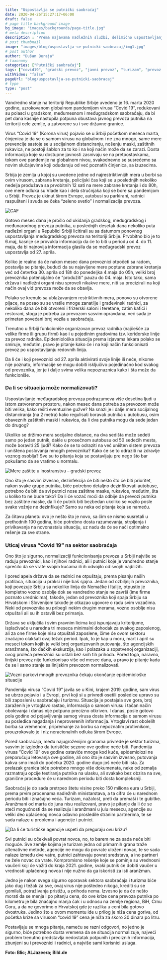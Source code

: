 ```yaml
---
title: "Uspostavlja se putnički saobraćaj"
date: 2020-04-26T15:27:17+06:00
draft: false
# page title background image
bg_image: "images/backgrounds/page-title.jpg"
# meta description
description : "Prema najavama nadležnih službi, delimično uspostavljanje međugradskog saobraćaja najavljeno je za ponedeljak 27. april, uspostavljanje gradskog prevoza očekuje se posle 4. maja 2020. godine."
# post thumbnail
image: "images/blog/uspostavlja-se-putnicki-saobracaj/img1.jpg"
# post author
author: "Dušan Beraja"
# taxonomy
categories: ["Putnički saobraćaj"]
tags: ["covid19", "gradski prevoz", "javni prevoz", "turizam", "prevoz putnika"]
withVideo: "false"
pageUrl: "blog/uspostavlja-se-putnicki-saobracaj"
# type
type: "post"
---
```


Vandredno stanje na teritoriji Republike Srbije uvedeno je 16. marta 2020 godine, uzrokovanom globalnom pandemijom virusa “Covid 19”, redukovani su polasci u gradskom, međumesnom i međugradskom saobraćaju, da bi pet dana kasnije nastupila potpuna obustava javnog prevoza putnika na teritoriji cele zemlje, a zatvorene su i sve državne granice.

Virus “Covid 19” (Korona virus) pojavio se u Srbiji početkom meseca marta, činjenica je da se o samom virusu na globalnom i ne zna mnogo, same mere prevencije sastoje se u socijalnom distanciranju, nošenju maski, zaštitnih rukavica, ne postoji šablon za to ko i na koji način može da se zarazi. Dosta informacija koje su dostupne javnosti zasnivaju se na pretpostavkama, tokom ove pandemije na globalnom nivou, svakodnevno se susrećemo sa novim slučajevima koji odudaraju od već poznatih činjenica, sa izuzecima.

Srbija je zemlja u kojoj su uvedene jedne od najrestriktivnijih mera u borbi sa ovim virusom, zabrana kretanja, policijski čas koji se u poslednjih nekoliko nedelja produžava sa prvobitnih 12 sati na mere zabrane kretanja i do 80h, ove mere odluka su Vlade kao i dela stručnjaka koji se bore sa pandemijom u Srbiji. Prevoz je ukinut širom Evrope, autobusi su parkirani, radnici raspušteni i svuda se čeka “zeleno svetlo” i normalizacija prevoza.

![CAF](/images/blog/uspostavlja-se-putnicki-saobracaj/img2.jpg "CAF")

Gotovo mesec dana je prošlo od ukidanja gradskog, međugradskog i međunarodnog prevoza putnika, u poslednjih desetak dana nekoliko puta nadležni organi u Republici Srbiji licitirali su sa datumom ponovnog uspostavljanja međugradskog prevoza na teritoriji Srbije. Prvobitno bio je to 6.maj, kasnije se provukla informacija da će to biti u periodu od 4. do 11. maja, da bi najnovija informacija glasila da se međugradski prevoz uspostavlja od 27. aprila.

Koliko je realno da će nakon mesec dana prevoznici otpočeti sa radom, postavlja se pitanje, budući da su najavljene mere poptune zabrane kretanja već od četvrtka 30. aprila od 18h do ponedeljka 4.maja do 05h, veliki broj prevoznika potencijalno će “produžiti” pauzu do 04. maja. Isto tako, sama država i nadležni organi nisu sproveli nikakve mere, niti su precizirali na koji način ovaj vid prevoza može da se obavlja.

Polako se krenulo sa ublažavanjem restriktivnih mera, ponovo su otvorene pijace, na posao su se vratile mnoge zanatlije i građevinski radnici, za nekoliko dana će biti otvoreni i frizerski saloni i teretane, zatim kafići i restorani, stoga je potreba za prevozom sasvim opravdana, već sada je primetan povećani broj vozila u saobraćaju.

Trenutno u Srbiji funkcioniše organizovan prevoz radnika (najčešće za velike firme ili grupu firmi) kao i u pojedinim gradovima tzv. koridorske linije za prevoz radnika. Epidemiološka situacija prema izjavama lekara polako se smiruje, međutim, pravo je pitanje kako će i na koji način funkcionisati prevoz po uspostavljanju redovnih linija.

Da li će i koji prevoznici od 27. aprila aktivirati svoje linije ili neće, nikome nije poznato, informacije se mogu dobiti isključivo pojedinačno kod svakog od prevoznika, jer je i dalje svima velika nepoznaznica kako i šta može da funkcioniše.

### Da li se situacija može normalizovati?

Uspostavljanje međugradskog prevoza podrazumeva više desetina ljudi u istom zatvorenom prostoru, nakon mesec dana potreba za prevozom može biti velika, kako rešiti eventualne gužve? Na snazi je i dalje mera socijalnog distanciranja (na 2 metra) kako regulisati boravak putnika u autobusu, osim obaveznih zaštitnih maski i rukavica, da li dva putnika mogu da sede jedan do drugog?

Ukoliko se držimo mera socijalne distance, na dva sedišta može sedeti samo po jedan putnik, dakle u prosečnom autobusu od 50 sedećih mesta, može boraviti 25 ljudi? Kako će se to odraziti na već uništen sistem prevoza i uništena poslovanja mnogih prevoznika? Kako će se to odraziti na zdravlje voznog osoblja? Sve su to pitanja koja se postavljaju pre nego što bar pokušamo da se vratimo u normalu.

![Mere zaštite u inostranstvu – gradski prevoz](/images/blog/uspostavlja-se-putnicki-saobracaj/img3.jpg "Mere zaštite u inostranstvu – gradski prevoz")

Ono što je sasvim izvesno, dezinfekcija će biti nešto što će biti prioritet, nakon svake grupe putnika, biće potrebno detaljno dezinfikovati autobuse, potrebno će biti da svi putnici nose zaštitne maske, rukavice, međutim, šta u koliko to ne bude tako? Da li će vozač moći da odbije da prevozi putnika bez zaštitne maske, da li će putnik biti bezbedan ukoliko se vozilo posle svake vožnje ne dezinfikuje? Samo su neka od pitanja koja se nameću.

Za čitavu planetu ovo je nešto što je novo, sa čim se nismo susretali u prethodnih 100 godina, biće potrebno dosta razumevanja, strpljenja i privikavanja na novonastalu situaciju, uz nadu da će se naći optimalno rešenje za sve strane.

### Uticaj virusa “Covid 19” na sektor saobraćaja

Ono što je sigurno, normalizaciji funkcionisanja prevoza u Srbiji najviše se raduju prevoznici, kao i njihovi radnici, ali i putnici koje je vandredno stanje sprečilo da se vrate svojim kućama ili ih odvojilo od svojih najbližih.

I pored apela države da se radnici ne otpuštaju, prema pisanju naših pratilaca, situacija u praksi i nije baš sjajna. Jedan od ozbiljnijih prevoznika, koji povezuje Srbiju sa nekoliko linija do Nemačke i Italije, otpustio je kompletno vozno osoblje dok se vandredno stanje ne završi (ime firme poznato urednicima), takođe, jedan od prevoznika koji spaja Srbiju sa Hrvatskom i Slovenijom takođe je otkazao ugovore o radu svim vozačima. Neki od prevoznika su pribegli nekim drugim merama, vozno osoblje nisu otpuštali ali su ih ostavili bez primanja.

Država se uključila i svim pravnim licima koji ispunjavaju kriterijume, isplaćivaće u naredna tri meseca minimalni dohodak za svakog zaposlenog, ali za one firme koje nisu otpuštali zaposlene, čime će ovom sektoru značajno olakšati ovaj težak period. Ipak, to je kap u moru, mart i april su meseci tokom kojih je velki broj organizovanih putovanja, što agencijskih aranžmana, što đačkih ekskurzija, kao i polazaka u sopstvenoj organizaciji, ovog proleća prevoznici su ostali bez svih tih prihoda. Pored toga, naravno, linijski prevoz nije funkcionisao više od mesec dana, a pravo je pitanje kada će se i samo stanje sa linijskim prevozom normalizovati.

![Vozni parkovi mnogih prevoznika čekaju okončanje epidemiološke situacije](/images/blog/uspostavlja-se-putnicki-saobracaj/img4.jpg "Vozni parkovi mnogih prevoznika čekaju okončanje epidemiološke situacije")

Pandemija virusa “Covid 19” javila se u Kini, krajem 2019. godine, sam virus se ubrzo pojavio i u Evropi, prvi koji si u privredi osetili posledice upravo su bili zaposleni u saobraćaju i turizmu. Situacija je postajala sve gora, broj zaraženih je vrtoglavo rastao, informacija o samom virusu i tačan način obolevanja i danas nije potpuno precizno otkriven. I danas, posle gotovo pola godine od pojavljivanja samog virusa dosta informacija o samom virusu su posledica nagađanja i neproverenih informacija. Vrtoglavi rast obolelih borba sa vremenom, pripremanje za borbu sa nepoznatim protivnikom, prouzrokovalo je i niz neracionalnih odluka širom Evrope.

Pored saobraćaja, među najugroženijim granama privrede je sektor turizma, sasvim je izgledno da turističke sezone ove godine neće biti. Pandemija virusa “Covid 19” ove godine ostaviće mnoge kod kuće, epidemiolozi ne preporučuju letovanja ove godine, ali ono što je sasvim izvesno, putovanja kakva smo imali do početka 2020. godine dugo još neće biti ista. Za prelazak granica biće potrebno mnogo više dokumenata, neke od zemalja razmatraju opcije testiranja putnika na ulasku, ali svakako bez obzira na sve, granične procedure će u narednom periodu biti dosta kompleksniji.

Saobraćaj je do sada pretrpeo štetu visine preko 150 miliona eura u Srbiji, prema prvim procenama nadležnih ministarstava, a ta cifra će u narednom periodu biti i značajno veća. Turizam, nažalost, preti da premaši i te gubitke. Aranžmani od marta do juna nisu realizovani, pravo je pitanje da li će se steći mogućnosti da se realizuju i aranžmani u julu mesecu, agencije su veliki deo uplaćenog novca odavno prosledile stranim partnerima, te se sada nalaze u problemu i agencije i putnici.

![Da li će turističke agencije uspeti da preguraju ovu krizu?](/images/blog/uspostavlja-se-putnicki-saobracaj/img5.jpg "Da li će turističke agencije uspeti da preguraju ovu krizu?")

Svi putnici su očekivali povrat novca, no, to barem ne za sada neće biti moguće. Sve zemlje kojima je turizam jedna od primarnih grana traže altenativne metode, agencije ne mogu da povrate uloženi novac, te se sada nalaze između dve vatre, putnici zahtevaju povrat sredstava, a ino partneri ne žele novac da vrate. Kompromisno rešenje koje se pominje su vrednosni vaučeri koji će važiti do kraja 2021. godine, svaki putnik će dobiti vaučer u vrednosti uplaćenog novca i nije nužno da ga iskoristi za isti aranžman.

Jedno je nakon svega sigurno oporavak sektora saobraćaja i turizma biće jako dug i težak za sve, ovaj virus nije poštedeo nikoga, krediti su se gomilali, potraživanja pristižu, a prihoda nema. Izvesno je da će nešto morati da se menja i po pitanju cena, do ove krize cena prevoza putnika po kilometru je bila značajno manja čak i u odnosu na zemlje regiona, BiH, Crnu Goru, a da ne govorimo o Hrvatskoj gde je razlika u ceni bila gotovo dvostruka. Jedino što u ovom momentu ide u prilog je niža cena goriva, od početka krize sa virusom “covid 19” cena je niža za skoro 30 dinara po litru.

Postavljaju se mnoga pitanja, nameću se razni odgovori, no jedno je sigurno, biće potrebno dosta vremena da se situacija normalizuje, najveći problem trenutno predstavlja nedostatak potpunih i preciznih informacija, zbunjeni su i prevoznici i radnici, a najviše sami korisnici usluga.

**Foto: Blic; ALJazeera; Bild.de**